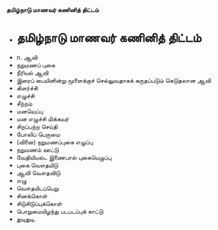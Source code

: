**தமிழ்நாடு மாணவர் கணினித் திட்டம்**
- # தமிழ்நாடு மாணவர் கணினித் திட்டம்
- n. ஆவி
- நறுமணப் புகை
- நீரியல் ஆவி
- இரைப் பையினின்று மூளைக்குச் செல்லுவதாகக் கருதப்படும் கெடுதலான ஆவி
- கிளர்ச்சி
- எழுச்சி
- சீற்றம்
- மனவெப்பு
- மன எழுச்சி மிக்கவர்
- சிறப்பற்ற செய்தி
- போலிப் பெருமை
- (வினை) நறுமணப்புகை எழுப்பு
- நறுமணம் ஊட்டு
- வேதியியல்ட இணைபால் புகையெழுப்பு
- புகை வௌதயிடு
- ஆவி வௌதவிடு
- எழு
- வௌதயிடப்பெறு
- சினங்கொள்
- சிடுசிடுப்புக்கொள்
- பொறுமையிழந்து படபடப்புக் காட்டு
- துடிதுடி.

